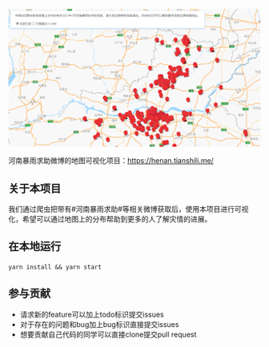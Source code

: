 ![项目截图](screenshot.png)


河南暴雨求助微博的地图可视化项目：https://henan.tianshili.me/

## 关于本项目
我们通过爬虫把带有#河南暴雨求助#等相关微博获取后，使用本项目进行可视化，希望可以通过地图上的分布帮助到更多的人了解灾情的进展。

## 在本地运行
`yarn install && yarn start`

## 参与贡献
- 请求新的feature可以加上todo标识提交issues
- 对于存在的问题和bug加上bug标识直接提交issues
- 想要贡献自己代码的同学可以直接clone提交pull request